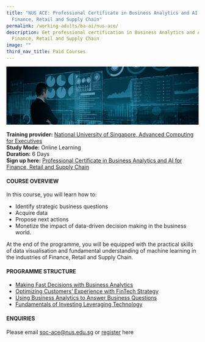```yaml
---
title: "NUS ACE: Professional Certificate in Business Analytics and AI for
  Finance, Retail and Supply Chain"
permalink: /working-adults/ba-ai/nus-ace/
description: Get professional certification in Business Analytics and AI for
  Finance, Retail and Supply Chain
image: ""
third_nav_title: Paid Courses
---
```


![Professional certificate in business analytics and AI for finance, retail ](/images/nus-ba-ai.png)

**Training provider:** [National University of Singapore, Advanced Computing for Executives](https://ace.nus.edu.sg/)  
**Study Mode:** Online Learning   
**Duration:** 6 Days <br>
**Sign up here:** [Professional Certificate in Business Analytics and AI for Finance, Retail and Supply Chain](https://ace.nus.edu.sg/professional-certificate-in-business-analytics-and-ai-for-finance-retail-and-supply-chain/)

#### **COURSE OVERVIEW**

In this course, you will learn how to: 

* Identify strategic business questions
* Acquire data
* Propose next actions
* Monetize the impact of data-driven decision making in the business world. 

At the end of the programme, you will be equipped with the practical skills of data visualisation and fundamental understanding of machine learning in the industries of Finance, Retail and Supply Chain.

#### **PROGRAMME STRUCTURE**

*   [Making Fast Decisions with Business Analytics](https://ace.nus.edu.sg/making-fast-decisions-with-business-analytics/)
*   [Optimizing Customers’ Experience with FinTech Strategy](https://ace.nus.edu.sg/optimizing-customers-experience-with-fintech-strategy/)
*   [Using Business Analytics to Answer Business Questions](https://ace.nus.edu.sg/using-business-analytics-to-answer-business-questions/)
*   [Fundamentals of Investing Leveraging Technology](https://ace.nus.edu.sg/fundamentals-of-investing-leveraging-technology/)

#### **ENQUIRIES**
Please email [soc-ace@nus.edu.sg](mailto:soc-ace@nus.edu.sg) or [register](https://forms.office.com/pages/responsepage.aspx?id=Xu-lWwkxd06Fvc_rDTR-ghVBYRwrmOdGmNoFXdfZWthURVpFWTNBM0laTVBMRTU1RjlKV1M0OTRHSy4u) here